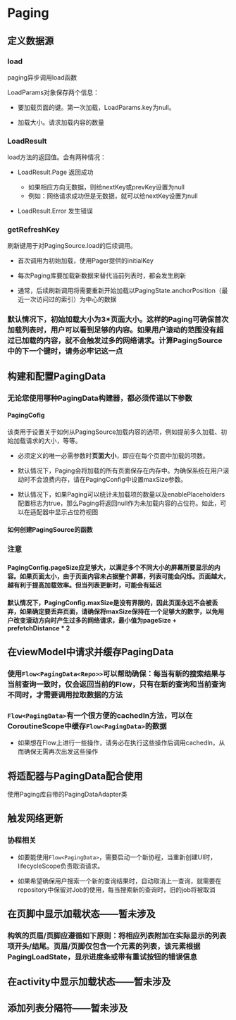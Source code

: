# Paging

## 定义数据源

### load

paging异步调用load函数

LoadParams对象保存两个信息：

- 要加载页面的键。第一次加载，LoadParams.key为null。

- 加载大小。请求加载内容的数量

### LoadResult

load方法的返回值。会有两种情况：

- LoadResult.Page 返回成功

  - 如果相应方向无数据，则给nextKey或prevKey设置为null
  - 例如：网络请求成功但是无数据，就可以给nextKey设置为null

- LoadResult.Error 发生错误

### getRefreshKey

刷新键用于对PagingSource.load的后续调用。

- 首次调用为初始加载，使用Pager提供的initialKey

- 每次Paging库要加载新数据来替代当前列表时，都会发生刷新

- 通常，后续刷新调用将需要重新开始加载以PagingState.anchorPosition（最近一次访问过的索引）为中心的数据

### 默认情况下，初始加载大小为3*页面大小。这样的Paging可确保首次加载列表时，用户可以看到足够的内容。如果用户滚动的范围没有超过已加载的内容，就不会触发过多的网络请求。计算PagingSource中的下一个键时，请务必牢记这一点

## 构建和配置PagingData

### 无论您使用哪种PagingData构建器，都必须传递以下参数

#### PagingCofig

该类用于设置关于如何从PagingSource加载内容的选项，例如提前多久加载、初始加载请求的大小，等等。

- 必须定义的唯一必需参数时**页面大小**，即应在每个页面中加载的项数。

- 默认情况下，Paging会将加载的所有页面保存在内存中。为确保系统在用户滚动时不会浪费内存，请在PagingConfig中设置maxSize参数。

- 默认情况下，如果Paging可以统计未加载项的数量以及enablePlaceholders配置标志为true，那么Paging将返回null作为未加载内容的占位符。如此，可以在适配器中显示占位符视图

#### 如何创建PagingSource的函数

### 注意

#### PagingConfig.pageSize应足够大，以满足多个不同大小的屏幕所要显示的内容。如果页面太小，由于页面内容未占据整个屏幕，列表可能会闪烁。页面越大，越有利于提高加载效率。但当列表更新时，可能会有延迟

#### 默认情况下，PagingConfig.maxSize是没有界限的，因此页面永远不会被丢弃，如果确定要丢弃页面，请确保将maxSize保持在一个足够大的数字，以免用户改变滚动方向时产生过多的网络请求，最小值为pageSize + prefetchDistance * 2

## 在viewModel中请求并缓存PagingData

### 使用```Flow<PagingData<Repo>>```可以帮助确保：每当有新的搜索结果与当前查询一致时，仅会返回当前的Flow，只有在新的查询和当前查询不同时，才需要调用拉取数据的方法

### ```Flow<PagingData>```有一个很方便的cachedIn方法，可以在CoroutineScope中缓存```Flow<PagingData>```的数据

- 如果想在Flow上进行一些操作，请务必在执行这些操作后调用cachedIn，从而确保无需再次出发这些操作

## 将适配器与PagingData配合使用

使用Paging库自带的PagingDataAdapter类

## 触发网络更新

### 协程相关

- 如要能使用```Flow<PagingData>```，需要启动一个新协程，当重新创建UI时，lifecycleScope负责取消请求。

- 如果希望确保用户搜索一个新的查询结果时，自动取消上一查询，就需要在repository中保留对Job的使用，每当搜索新的查询时，旧的job将被取消

## 在页脚中显示加载状态——暂未涉及

### 构筑的页眉/页脚应遵循如下原则：将相应列表附加在实际显示的列表项开头/结尾。页眉/页脚仅包含一个元素的列表，该元素根据PagingLoadState，显示进度条或带有重试按钮的错误信息

## 在activity中显示加载状态——暂未涉及

## 添加列表分隔符——暂未涉及